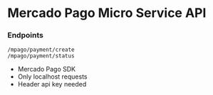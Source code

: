 # Mercado Pago Micro Service API

### Endpoints
` /mpago/payment/create `\
` /mpago/payment/status `

- Mercado Pago SDK
- Only localhost requests
- Header api key needed